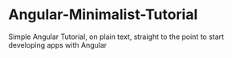 # Angular-Minimalist-Tutorial
 Simple Angular Tutorial, on plain text, straight to the point to start developing apps with Angular 

